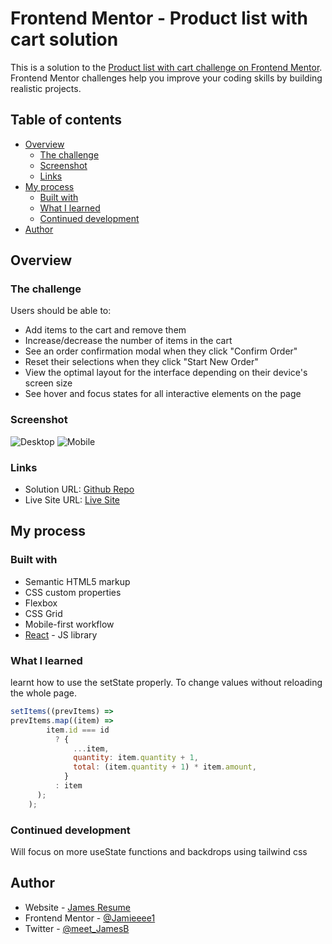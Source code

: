 # Frontend Mentor - Product list with cart solution

This is a solution to the [Product list with cart challenge on Frontend Mentor](https://www.frontendmentor.io/challenges/product-list-with-cart-5MmqLVAp_d). Frontend Mentor challenges help you improve your coding skills by building realistic projects.

## Table of contents

- [Overview](#overview)
  - [The challenge](#the-challenge)
  - [Screenshot](#screenshot)
  - [Links](#links)
- [My process](#my-process)
  - [Built with](#built-with)
  - [What I learned](#what-i-learned)
  - [Continued development](#continued-development)
- [Author](#author)

## Overview

### The challenge

Users should be able to:

- Add items to the cart and remove them
- Increase/decrease the number of items in the cart
- See an order confirmation modal when they click "Confirm Order"
- Reset their selections when they click "Start New Order"
- View the optimal layout for the interface depending on their device's screen size
- See hover and focus states for all interactive elements on the page

### Screenshot

![Desktop](./public/Desktop.png)
![Mobile](./public/Mobile.png)

### Links

- Solution URL: [Github Repo](https://github.com/Jamieeee1/Shopping-Cart)
- Live Site URL: [Live Site](https://shopping-cart-one-puce.vercel.app/)

## My process

### Built with

- Semantic HTML5 markup
- CSS custom properties
- Flexbox
- CSS Grid
- Mobile-first workflow
- [React](https://reactjs.org/) - JS library

### What I learned

learnt how to use the setState properly. To change values without reloading the whole page.

```js
setItems((prevItems) =>
prevItems.map((item) =>
        item.id === id
          ? {
              ...item,
              quantity: item.quantity + 1,
              total: (item.quantity + 1) * item.amount,
            }
          : item
      );
    );
```

### Continued development

Will focus on more useState functions and backdrops using tailwind css

## Author

- Website - [James Resume](https://james-resume-three.vercel.app/)
- Frontend Mentor - [@Jamieeee1](https://www.frontendmentor.io/profile/Jamieeee1)
- Twitter - [@meet_JamesB](https://www.twitter.com/meet_JamesB)
